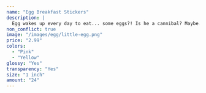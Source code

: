 ```yaml
---
name: "Egg Breakfast Stickers"
description: |
  Egg wakes up every day to eat... some eggs?! Is he a cannibal? Maybe. Have breakfast with Egg. Decorate your notebooks, calendars, and gifts with Egg.
non_conflict: true
image: "/images/egg/little-egg.png"
price: "2.99"
colors:
  - "Pink"
  - "Yellow"
glossy: "Yes"
transparency: "Yes"
size: "1 inch"
amount: "24"
---
```

